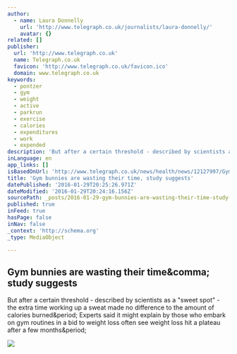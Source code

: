 ```yaml
---
author:
  - name: Laura Donnelly
    url: 'http://www.telegraph.co.uk/journalists/laura-donnelly/'
    avatar: {}
related: []
publisher:
  url: 'http://www.telegraph.co.uk'
  name: Telegraph.co.uk
  favicon: 'http://www.telegraph.co.uk/favicon.ico'
  domain: www.telegraph.co.uk
keywords:
  - pontzer
  - gym
  - weight
  - active
  - parkrun
  - exercise
  - calories
  - expenditures
  - work
  - expended
description: 'But after a certain threshold - described by scientists as a "sweet spot" - the extra time working up a sweat made no difference to the amount of calories burned. Experts said it might explain by those who embark on gym routines in a bid to weight loss often see weight loss hit a plateau after a few months.'
inLanguage: en
app_links: []
isBasedOnUrl: 'http://www.telegraph.co.uk/news/health/news/12127997/Gym-bunnies-are-wasting-their-time-study-suggests.html?utm_medium=email&utm_source=flipboard'
title: 'Gym bunnies are wasting their time, study suggests'
datePublished: '2016-01-29T20:25:26.971Z'
dateModified: '2016-01-29T20:24:16.156Z'
sourcePath: _posts/2016-01-29-gym-bunnies-are-wasting-their-time-study-suggests.md
published: true
inFeed: true
hasPage: false
inNav: false
_context: 'http://schema.org'
_type: MediaObject

---
```

<article style=""><h1>Gym bunnies are wasting their time&amp;comma; study suggests</h1><p>But after a certain threshold - described by scientists as a "sweet spot" - the extra time working up a sweat made no difference to the amount of calories burned&amp;period; Experts said it might explain by those who embark on gym routines in a bid to weight loss often see weight loss hit a plateau after a few months&amp;period;</p><img src="http://i.telegraph.co.uk/multimedia/archive/03314/E4DKCD_3314204k.jpg" /></article>